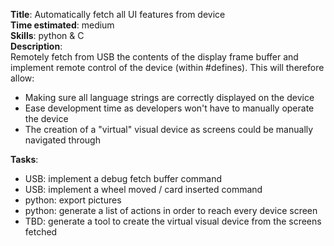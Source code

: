 **Title**: Automatically fetch all UI features from device  
**Time estimated**: medium  
**Skills**: python & C  
**Description**:  
Remotely fetch from USB the contents of the display frame buffer and implement remote control of the device (within #defines). This will therefore allow:  
- Making sure all language strings are correctly displayed on the device  
- Ease development time as developers won't have to manually operate the device  
- The creation of a "virtual" visual device as screens could be manually navigated through  
   
**Tasks**:  
- USB: implement a debug fetch buffer command  
- USB: implement a wheel moved / card inserted command  
- python: export pictures  
- python: generate a list of actions in order to reach every device screen  
- TBD: generate a tool to create the virtual visual device from the screens fetched  
